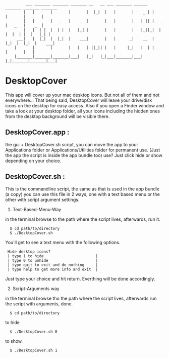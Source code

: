              ___ _______ _______ _______ __   __ ___ _______ ______   _______ _______ _______ 
            |   |       |       |       |  |_|  |   |       |    _ | |       |       |       |
            |   |   _   |   _   |    _  |       |   |       |   | || |   _   |   _   |    _  |
            |   |  | |  |  | |  |   |_| |       |   |       |   |_||_|  | |  |  | |  |   |_| |
         ___|   |  |_|  |  |_|  |    ___|       |   |      _|    __  |  |_|  |  |_|  |    ___|
        |       |       |       |   |   | ||_|| |   |     |_|   |  | |       |       |   |    
        |_______|_______|_______|___|   |_|   |_|___|_______|___|  |_|_______|_______|___|    


DesktopCover
============

This app will cover up your mac desktop icons. But not all of them and not everywhere... 
That being said, DesktopCover will leave your drive/disk icons on the desktop for easy access.
Also if you open a Finder window and take a look at your desktop folder, all your icons
including the hidden ones from the desktop background will be visible there.

DesktopCover.app :
-----------------
  the gui + DesktopCover.sh script, you can move the app to your Applications folder or
  Applications/Utilities folder for permanent use. (Just the app the script is inside the
  app bundle too)
  use? Just click hide or show depending on your choice.

DesktopCover.sh :
-----------------
  This is the commandline script, the same as that is used in the app bundle (a copy) you
  can use this file in 2 ways, one with a text based menu or the other with script argument
  settings.

  1) Text-Based-Menu-Way

  in the terminal browse to the path where the script lives, afterwards, run it.
      
      $ cd path/to/directory
      $ ./DesktopCover.sh
    
  You'll get to see a text menu with the following options.

     Hide desktop icons?
     | type 1 to hide                       |
     | type 0 to unhide                     |
     | type quit to exit and do nothing     |
     | type help to get more info and exit  |
    
  Just type your choice and hit return. Everthing will be done accordingly.

  2) Script-Arguments way

  in the terminal browse tho the path where the script lives, afterwards run the 
  script with arguments, done.
  
      $ cd path/to/directory
      
  to hide      
      
      $ ./DesktopCover.sh 0
      
  to show.
  
      $ ./DesktopCover.sh 1
  

